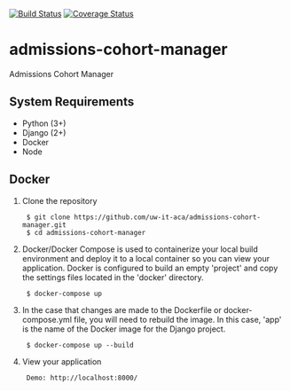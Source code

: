 [![Build Status](https://travis-ci.com/uw-it-aca/admissions-cohort-manager.svg?branch=master)](https://travis-ci.com/uw-it-aca/admissions-cohort-manager)
[![Coverage Status](https://coveralls.io/repos/github/uw-it-aca/admissions-cohort-manager/badge.svg?branch=master)](https://coveralls.io/github/uw-it-aca/admissions-cohort-manager?branch=master)

# admissions-cohort-manager

Admissions Cohort Manager

System Requirements
-------------------
* Python (3+)
* Django (2+)
* Docker
* Node

Docker
------

1. Clone the repository

        $ git clone https://github.com/uw-it-aca/admissions-cohort-manager.git
        $ cd admissions-cohort-manager

2. Docker/Docker Compose is used to containerize your local build environment
    and deploy it to a local container so you can view your application. Docker
    is configured to build an empty 'project' and copy the settings files located
    in the 'docker' directory.

        $ docker-compose up

3. In the case that changes are made to the Dockerfile or docker-compose.yml file,
    you will need to rebuild the image. In this case, 'app' is the name of the
    Docker image for the Django project.

        $ docker-compose up --build

4. View your application

        Demo: http://localhost:8000/

